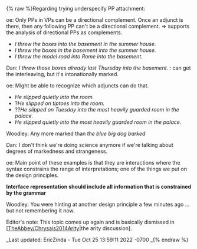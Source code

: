 {% raw %}Regarding trying underspecify PP attachment:

oe: Only PPs in VPs can be a directional complement. Once an adjunct is
there, then any following PP can't be a directional complement. =&gt;
supports the analysis of directional PPs as complements.

- *I threw the boxes into the basement in the summer house.*
- *I threw the boxes in the basement into the summer house.*
- *I threw the model road into Rome into the basement.*

Dan: *I threw those boxes already last Thursday into the basement.* :
can get the interleaving, but it's intonationally marked.

oe: Might be able to recognize which adjuncts can do that.

- *He slipped quietly into the room.*
- ?*He slipped on tiptoes into the room.*
- ??*He slipped on Tuesday into the most heavily guarded room in the
palace.*
- *He slipped quietly into the most heavily guarded room in the
palace.*

Woodley: Any more marked than *the blue big dog barked*

Dan: I don't think we're doing science anymore if we're talking about
degrees of markedness and strangeness.

oe: Main point of these examples is that they are interactions where the
syntax constrains the range of interpretations; one of the things we put
on the design principles.

**Interface representation should include all information that is
constrained by the grammar**

Woodley: You were hinting at another design principle a few minutes ago
… but not remembering it now.

Editor's note: This topic comes up again and is basically dismissed in
\[[TheAbbey/Chrysais2014Arity](/TheAbbey/Chrysais2014Arity)\|the arity
discussion\].

_Last updated: EricZinda - Tue Oct 25 13:59:11 2022 -0700
_{% endraw %}